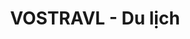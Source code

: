 ---
layout: post
title:  "VOSTRAVL - Du lịch"
categories: [dfs, stack, data-structure, graph]
code: VOSTRAVL
src: VOSTRAVL.cpp
---